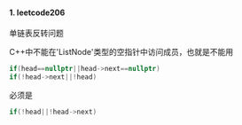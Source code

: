 #### 1. leetcode206

单链表反转问题

C++中不能在'ListNode'类型的空指针中访问成员，也就是不能用

```c++
if(head==nullptr||head->next==nullptr)
if(!head->next||!head)
```

必须是

```c++
if(!head||!head->next)
```

